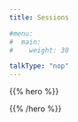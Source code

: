 ```yaml
---
title: Sessions

#menu:
#  main:
#    weight: 30

talkType: "nop"
---
```


{{% hero %}}

<!-- TODO: filter and search -->

{{% /hero %}}

